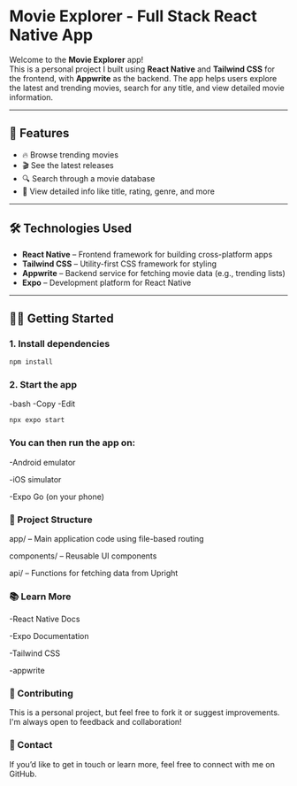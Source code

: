 # Movie Explorer - Full Stack React Native App

Welcome to the **Movie Explorer** app!  
This is a personal project I built using **React Native** and **Tailwind CSS** for the frontend, with **Appwrite** as the backend. The app helps users explore the latest and trending movies, search for any title, and view detailed movie information.

---

## 🚀 Features

- 🔥 Browse trending movies
- 🎬 See the latest releases
- 🔍 Search through a movie database
- 📄 View detailed info like title, rating, genre, and more

---

## 🛠 Technologies Used

- **React Native** – Frontend framework for building cross-platform apps  
- **Tailwind CSS** – Utility-first CSS framework for styling  
- **Appwrite** – Backend service for fetching movie data (e.g., trending lists)  
- **Expo** – Development platform for React Native  

---

## 🧑‍💻 Getting Started

### 1. Install dependencies

```bash
npm install
```

### 2. Start the app
-bash
-Copy
-Edit

```bash
npx expo start
```
### You can then run the app on:

-Android emulator

-iOS simulator

-Expo Go (on your phone)

### 📁 Project Structure

app/ – Main application code using file-based routing

components/ – Reusable UI components

api/ – Functions for fetching data from Upright

### 📚 Learn More

-React Native Docs

-Expo Documentation

-Tailwind CSS

-appwrite

### 🙌 Contributing
This is a personal project, but feel free to fork it or suggest improvements.
I'm always open to feedback and collaboration!

### 📩 Contact
If you’d like to get in touch or learn more, feel free to connect with me on GitHub.
